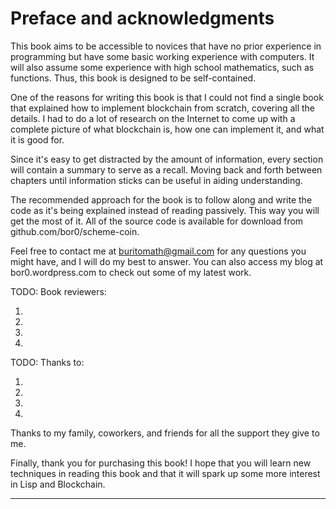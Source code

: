 # Preface and acknowledgments

This book aims to be accessible to novices that have no prior experience in programming but have some basic working experience with computers. It will also assume some experience with high school mathematics, such as functions. Thus, this book is designed to be self-contained.

One of the reasons for writing this book is that I could not find a single book that explained how to implement blockchain from scratch, covering all the details. I had to do a lot of research on the Internet to come up with a complete picture of what blockchain is, how one can implement it, and what it is good for.

Since it's easy to get distracted by the amount of information, every section will contain a summary to serve as a recall. Moving back and forth between chapters until information sticks can be useful in aiding understanding.

The recommended approach for the book is to follow along and write the code as it's being explained instead of reading passively. This way you will get the most of it. All of the source code is available for download from github.com/bor0/scheme-coin.

Feel free to contact me at buritomath@gmail.com for any questions you might have, and I will do my best to answer. You can also access my blog at bor0.wordpress.com to check out some of my latest work.

TODO: Book reviewers:

1.
1.
1.
1.

TODO: Thanks to:

1.
1.
1.
1.

Thanks to my family, coworkers, and friends for all the support they give to me.

Finally, thank you for purchasing this book! I hope that you will learn new techniques in reading this book and that it will spark up some more interest in Lisp and Blockchain.

* * *
